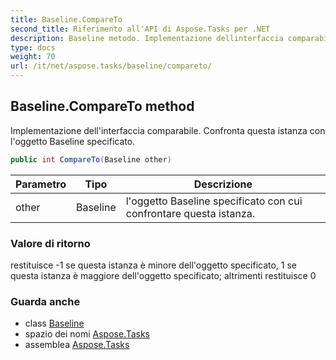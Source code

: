 ```yaml
---
title: Baseline.CompareTo
second_title: Riferimento all'API di Aspose.Tasks per .NET
description: Baseline metodo. Implementazione dellinterfaccia comparabile. Confronta questa istanza con loggetto Baseline specificato.
type: docs
weight: 70
url: /it/net/aspose.tasks/baseline/compareto/
---
```

## Baseline.CompareTo method

Implementazione dell'interfaccia comparabile. Confronta questa istanza con l'oggetto Baseline specificato.

```csharp
public int CompareTo(Baseline other)
```

| Parametro | Tipo | Descrizione |
| --- | --- | --- |
| other | Baseline | l'oggetto Baseline specificato con cui confrontare questa istanza. |

### Valore di ritorno

restituisce -1 se questa istanza è minore dell'oggetto specificato, 1 se questa istanza è maggiore dell'oggetto specificato; altrimenti restituisce 0

### Guarda anche

* class [Baseline](../)
* spazio dei nomi [Aspose.Tasks](../../baseline/)
* assemblea [Aspose.Tasks](../../../)


